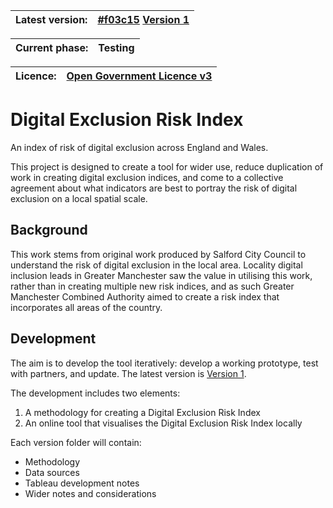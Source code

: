|Latest version:|[#f03c15](https://via.placeholder.com/15/f03c15/000000?text=+) [Version 1](/Version%201)|
|---|---|

|Current phase:|Testing|
|---|---|

|Licence:|[Open Government Licence v3](Open%20Government%20Licence.md)|
|---|---|


# Digital Exclusion Risk Index
An index of risk of digital exclusion across England and Wales.

This project is designed to create a tool for wider use, reduce duplication of work in creating digital exclusion indices, and come to a collective agreement about what indicators are best to portray the risk of digital exclusion on a local spatial scale.

## Background
This work stems from original work produced by Salford City Council to understand the risk of digital exclusion in the local area. Locality digital inclusion leads in Greater Manchester saw the value in utilising this work, rather than in creating multiple new risk indices, and as such Greater Manchester Combined Authority aimed to create a risk index that incorporates all areas of the country.

## Development
The aim is to develop the tool iteratively: develop a working prototype, test with partners, and update. The latest version is [Version 1](/Version%201).

The development includes two elements:
1. A methodology for creating a Digital Exclusion Risk Index
2. An online tool that visualises the Digital Exclusion Risk Index locally

Each version folder will contain:
* Methodology
* Data sources
* Tableau development notes
* Wider notes and considerations
